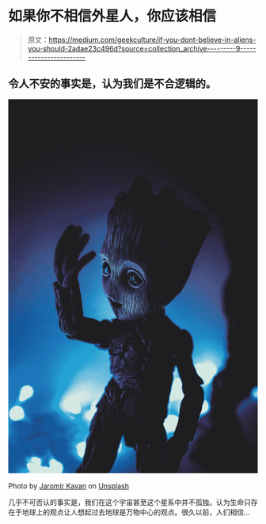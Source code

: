 # 如果你不相信外星人，你应该相信

> 原文：<https://medium.com/geekculture/if-you-dont-believe-in-aliens-you-should-2adae23c496d?source=collection_archive---------9----------------------->

## 令人不安的事实是，认为我们是不合逻辑的。

![](img/04d1d73e91b8c75718c2688a9801e76b.png)

Photo by [Jaromír Kavan](https://unsplash.com/@jerrykavan?utm_source=medium&utm_medium=referral) on [Unsplash](https://unsplash.com?utm_source=medium&utm_medium=referral)

几乎不可否认的事实是，我们在这个宇宙甚至这个星系中并不孤独。认为生命只存在于地球上的观点让人想起过去地球是万物中心的观点。很久以前，人们相信…
